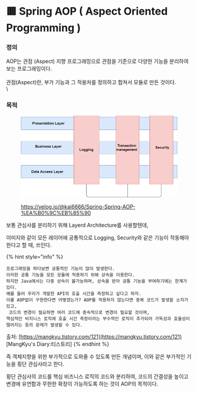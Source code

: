 # 🟥 Spring AOP ( Aspect Oriented Programming )

### 정의

AOP는 관점 (Aspect) 지향 프로그래밍으로 관점을 기준으로 다양한 기능을 분리하여 보는 프로그래밍이다.\
\
관점(Aspect)란, 부가 기능과 그 적용처를 정의하고 합쳐서 모듈로 만든 것이다.\
\


### 목적

<figure><img src="../.gitbook/assets/image.png" alt=""><figcaption><p><a href="https://velog.io/@kai6666/Spring-Spring-AOP-%EA%B0%9C%EB%85%90">https://velog.io/@kai6666/Spring-Spring-AOP-%EA%B0%9C%EB%85%90</a></p></figcaption></figure>

보통 관심사를 분리하기 위해 Layerd Architecture를 사용할텐데,

이미지와 같이 모든 레이어에 공통적으로 Logging, Security와 같은 기능이 작동해야 한다고 할 때, 쓰인다.

{% hint style="info" %}


```
프로그래밍을 하다보면 공통적인 기능이 많이 발생한다. 
이러한 공통 기능을 모든 모듈에 적용하기 위해 상속을 이용한다. 
하지만 Java에서는 다중 상속이 불가능하며, 상속을 받아 공통 기능을 부여하기에는 한계가 있다. 
예를 들어 우리가 개발한 API의 호출 시간을 측정하고 싶다고 하자. 
이를 AOP없이 구현한다면 어떻겠는가? AOP를 적용하지 않는다면 중복 코드가 발생할 소지가 있고,
 코드의 변경이 필요하면 여러 코드에 종속적으로 변경이 필요할 것이며, 
핵심적인 비지니스 로직에 호출 시간 측정이라는 부수적인 로직이 추가되어 가독성과 효율성이 
떨어지는 등의 문제가 발생할 수 있다. 
```

출처: [https://mangkyu.tistory.com/121](https://mangkyu.tistory.com/121) \[MangKyu's Diary:티스토리]
{% endhint %}

즉 객체지향을 위한 부가적으로 도와줄 수 있도록 만든 개념이며, 이와 같은 부가적인 기능을 횡단 관심사라고 한다.

횡단 관심사의 코드를 핵심 비즈니스 로직의 코드와 분리하여, 코드의 간결성을 높이고 변경에 유연함과 무한한 확장이 가능하도록 하는 것이 AOP의 목적이다.
